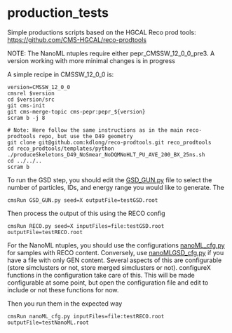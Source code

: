 # production_tests

Simple productions scripts based on the HGCAL Reco prod tools: https://github.com/CMS-HGCAL/reco-prodtools


NOTE: The NanoML ntuples require either pepr_CMSSW_12_0_0_pre3. A version working with more minimal changes is in progress

A simple recipe in CMSSW_12_0_0 is:

```shell
version=CMSSW_12_0_0
cmsrel $version
cd $version/src
git cms-init
git cms-merge-topic cms-pepr:pepr_${version}
scram b -j 8

# Note: Here follow the same instructions as in the main reco-prodtools repo, but use the D49 geometry
git clone git@github.com:kdlong/reco-prodtools.git reco_prodtools
cd reco_prodtools/templates/python
./produceSkeletons_D49_NoSmear_NoDQMNoHLT_PU_AVE_200_BX_25ns.sh
cd ../../..
scram b
```

To run the GSD step, you should edit the [GSD_GUN.py](GSD_GUN.py) file to select the number of particles, IDs, and energy range you would like to generate. The

```cmsRun GSD_GUN.py seed=X outputFile=testGSD.root```

Then process the output of this using the RECO config

```cmsRun RECO.py seed=X inputFiles=file:testGSD.root outputFile=testRECO.root```

For the NanoML ntuples, you should use the configurations [nanoML_cfg.py](nanoML_cfg.py) for samples with RECO content. Conversely, use [nanoMLGSD_cfg.py](nanoMLGSD_cfg) if you have a file with only GEN content. Several aspects of this are configurable (store simclusters or not, store merged simclusters or not). configureX functions in the configuration take care of this. This will be made configurable at some point, but open the configuration file and edit to include or not these functions for now.

Then you run them in the expected way

```cmsRun nanoML_cfg.py inputFiles=file:testRECO.root outputFile=testNanoML.root```

